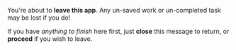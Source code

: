 You're about to __leave this app__. Any un-saved work or un-completed task may be lost if you do!

If you have _anything to finish_ here first, just __close__ this message to return, or __proceed__ if you wish to leave.